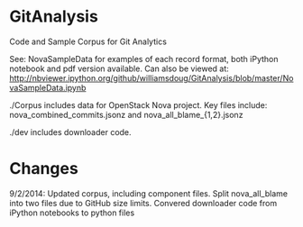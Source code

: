 GitAnalysis
===========

Code and Sample Corpus for Git Analytics

See: NovaSampleData for examples of each record format, both iPython notebook and pdf version available.  Can also be viewed at: http://nbviewer.ipython.org/github/williamsdoug/GitAnalysis/blob/master/NovaSampleData.ipynb

./Corpus includes data for OpenStack Nova project.
Key files include: nova_combined_commits.jsonz and nova_all_blame_{1,2}.jsonz

./dev includes downloader code.  


Changes
=======

9/2/2014: Updated corpus, including component files.  Split nova_all_blame into two files due to GitHub size limits.  Convered downloader code from iPython notebooks to python files
